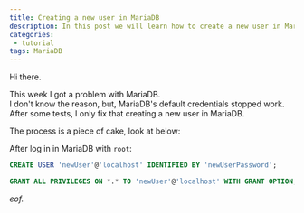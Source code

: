 ```yaml
---
title: Creating a new user in MariaDB
description: In this post we will learn how to create a new user in MariaDB
categories:
 - tutorial
tags: MariaDB
---
```


Hi there.

This week I got a problem with MariaDB.<br />
I don't know the reason, but, MariaDB's default credentials stopped work.<br />
After some tests, I only fix that creating a new user in MariaDB.

The process is a piece of cake, look at below:

After log in in MariaDB with `root`:

```sql
CREATE USER 'newUser'@'localhost' IDENTIFIED BY 'newUserPassword';
```

```sql
GRANT ALL PRIVILEGES ON *.* TO 'newUser'@'localhost' WITH GRANT OPTION;
```
*eof.*
